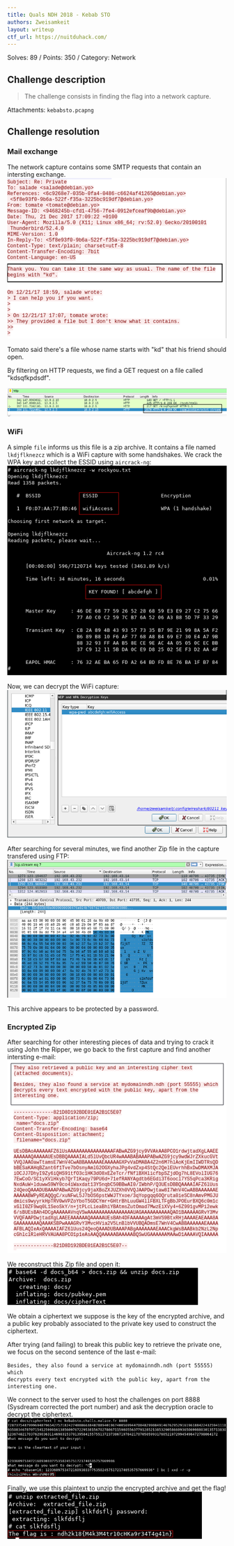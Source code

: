 ```yaml
---
title: Quals NDH 2018 - Kebab STO
authors: Zweisamkeit
layout: writeup
ctf_url: https://nuitduhack.com/
---
```

Solves: 89 / Points: 350 / Category: Network

## Challenge description
> The challenge consists in finding the flag into a network capture.

Attachments: `kebabsto.pcapng`

## Challenge resolution
### Mail exchange
The network capture contains some SMTP requests that contain an intersting exchange.
![smtp_file.png](/assets/ndh18-kebab-smtp_file.png)

Tomato said there's a file whose name starts with "kd" that his friend should open.

By filtering on HTTP requests, we find a GET request on a file called "kdsqfkpdsdf".

![http_get_zip.png](/assets/ndh18-kebab-http_get_zip.png)

### WiFi
A simple `file` informs us this file is a zip archive.
It contains a file named `lkdjflknezcz` which is a WiFi capture with some handshakes.
We crack the WPA key and collect the ESSID using `aircrack-ng`:
![kebab-aircrack.png](/assets/ndh18-kebab-aircrack.png)

Now, we can decrypt the WiFi capture:
![wifi_decrypt.png](/assets/ndh18-kebab-wifi_decrypt.png)

After searching for several minutes, we find another Zip file in the capture transfered using FTP:
![kebab-zip_wifi.png](/assets/ndh18-kebab-zip_wifi.png)

This archive appears to be protected by a password.

### Encrypted Zip
After searching for other interesting pieces of data and trying to crack it using John the Ripper, we go back to the first capture and find another intersting e-mail:
![kebab-mail_key.png](/assets/ndh18-kebab-mail_key.png)

We reconstruct this Zip file and open it:
![kebab-b64_zip.png](/assets/ndh18-kebab-b64_zip.png)

We obtain a ciphertext we suppose is the key of the encrypted archive, and a public key probably associated to the private key used to construct the ciphertext.

After trying (and failing) to break this public key to retrieve the private one, we focus on the second sentence of the last e-mail:
```
Besides, they also found a service at mydomainndh.ndh (port 55555) which
decrypts every text encrypted with the public key, apart from the
interesting one.
```

We connect to the server used to host the challenges on port 8888 (Sysdream corrected the port number) and ask the decryption oracle to decrypt the ciphertext.
![kebab-plaintext.png](/assets/ndh18-kebab-plaintext.png)

Finally, we use this plaintext to unzip the encrypted archive and get the flag!
![kebab-flag.png](/assets/ndh18-kebab-flag.png)
